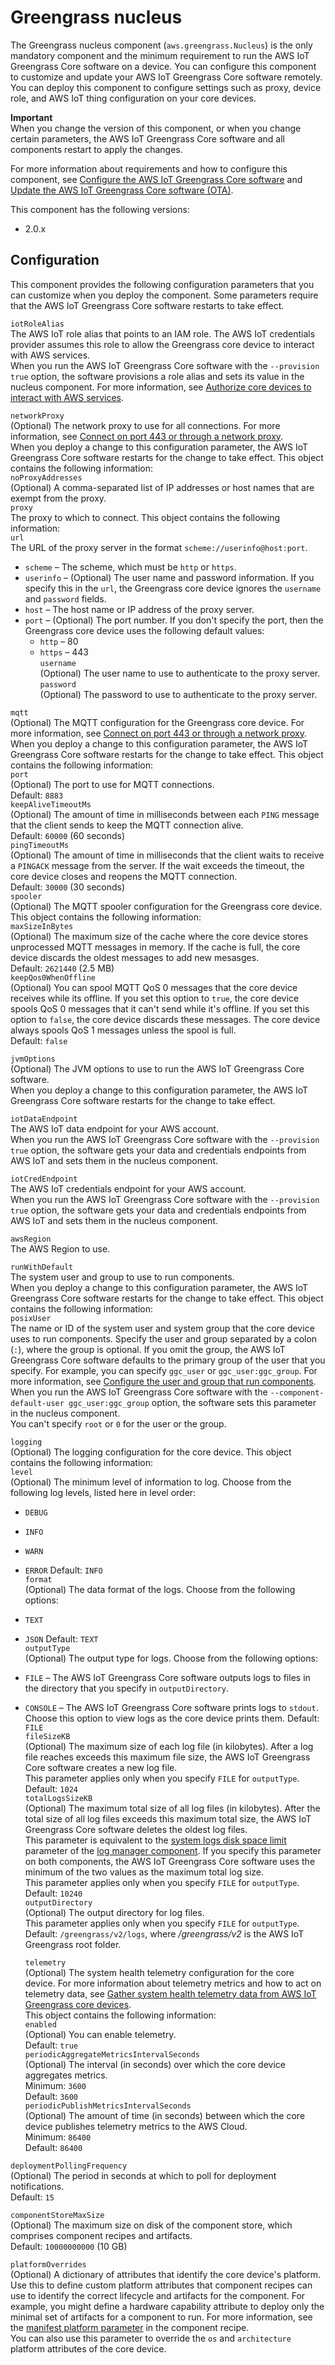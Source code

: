 # Greengrass nucleus<a name="greengrass-nucleus-component"></a>

The Greengrass nucleus component \(`aws.greengrass.Nucleus`\) is the only mandatory component and the minimum requirement to run the AWS IoT Greengrass Core software on a device\. You can configure this component to customize and update your AWS IoT Greengrass Core software remotely\. You can deploy this component to configure settings such as proxy, device role, and AWS IoT thing configuration on your core devices\.

**Important**  
When you change the version of this component, or when you change certain parameters, the AWS IoT Greengrass Core software and all components restart to apply the changes\.

For more information about requirements and how to configure this component, see [Configure the AWS IoT Greengrass Core software](configure-greengrass-core-v2.md) and [Update the AWS IoT Greengrass Core software \(OTA\)](update-greengrass-core-v2.md)\.

This component has the following versions:
+ 2\.0\.x

## Configuration<a name="greengrass-nucleus-component-configuration"></a>

This component provides the following configuration parameters that you can customize when you deploy the component\. Some parameters require that the AWS IoT Greengrass Core software restarts to take effect\.

`iotRoleAlias`  
The AWS IoT role alias that points to an IAM role\. The AWS IoT credentials provider assumes this role to allow the Greengrass core device to interact with AWS services\.  
When you run the AWS IoT Greengrass Core software with the `--provision true` option, the software provisions a role alias and sets its value in the nucleus component\. For more information, see [Authorize core devices to interact with AWS services](device-service-role.md)\.

`networkProxy`  
\(Optional\) The network proxy to use for all connections\. For more information, see [Connect on port 443 or through a network proxy](configure-greengrass-core-v2.md#configure-alpn-network-proxy)\.  
When you deploy a change to this configuration parameter, the AWS IoT Greengrass Core software restarts for the change to take effect\.
This object contains the following information:    
`noProxyAddresses`  
\(Optional\) A comma\-separated list of IP addresses or host names that are exempt from the proxy\.  
`proxy`  
The proxy to which to connect\. This object contains the following information:    
`url`  
The URL of the proxy server in the format `scheme://userinfo@host:port`\.  
+ `scheme` – The scheme, which must be `http` or `https`\.
+ `userinfo` – \(Optional\) The user name and password information\. If you specify this in the `url`, the Greengrass core device ignores the `username` and `password` fields\.
+ `host` – The host name or IP address of the proxy server\.
+ `port` – \(Optional\) The port number\. If you don't specify the port, then the Greengrass core device uses the following default values:
  + `http` – 80
  + `https` – 443  
`username`  
\(Optional\) The user name to use to authenticate to the proxy server\.  
`password`  
\(Optional\) The password to use to authenticate to the proxy server\.

`mqtt`  
\(Optional\) The MQTT configuration for the Greengrass core device\. For more information, see [Connect on port 443 or through a network proxy](configure-greengrass-core-v2.md#configure-alpn-network-proxy)\.  
When you deploy a change to this configuration parameter, the AWS IoT Greengrass Core software restarts for the change to take effect\.
This object contains the following information:    
`port`  
\(Optional\) The port to use for MQTT connections\.  
Default: `8883`  
`keepAliveTimeoutMs`  
\(Optional\) The amount of time in milliseconds between each `PING` message that the client sends to keep the MQTT connection alive\.  
Default: `60000` \(60 seconds\)  
`pingTimeoutMs`  
\(Optional\) The amount of time in milliseconds that the client waits to receive a `PINGACK` message from the server\. If the wait exceeds the timeout, the core device closes and reopens the MQTT connection\.  
Default: `30000` \(30 seconds\)  
`spooler`  
\(Optional\) The MQTT spooler configuration for the Greengrass core device\. This object contains the following information:    
`maxSizeInBytes`  
\(Optional\) The maximum size of the cache where the core device stores unprocessed MQTT messages in memory\. If the cache is full, the core device discards the oldest messages to add new mesasges\.  
Default: `2621440` \(2\.5 MB\)  
`keepQos0WhenOffline`  
\(Optional\) You can spool MQTT QoS 0 messages that the core device receives while its offline\. If you set this option to `true`, the core device spools QoS 0 messages that it can't send while it's offline\. If you set this option to `false`, the core device discards these messages\. The core device always spools QoS 1 messages unless the spool is full\.  
Default: `false`

`jvmOptions`  
\(Optional\) The JVM options to use to run the AWS IoT Greengrass Core software\.  
When you deploy a change to this configuration parameter, the AWS IoT Greengrass Core software restarts for the change to take effect\.

`iotDataEndpoint`  
The AWS IoT data endpoint for your AWS account\.  
<a name="nucleus-component-set-iot-endpoints"></a>When you run the AWS IoT Greengrass Core software with the `--provision true` option, the software gets your data and credentials endpoints from AWS IoT and sets them in the nucleus component\.

`iotCredEndpoint`  
The AWS IoT credentials endpoint for your AWS account\.  
<a name="nucleus-component-set-iot-endpoints"></a>When you run the AWS IoT Greengrass Core software with the `--provision true` option, the software gets your data and credentials endpoints from AWS IoT and sets them in the nucleus component\.

`awsRegion`  
The AWS Region to use\.

`runWithDefault`  
The system user and group to use to run components\.  
When you deploy a change to this configuration parameter, the AWS IoT Greengrass Core software restarts for the change to take effect\.
This object contains the following information:    
`posixUser`  
The name or ID of the system user and system group that the core device uses to run components\. Specify the user and group separated by a colon \(`:`\), where the group is optional\. If you omit the group, the AWS IoT Greengrass Core software defaults to the primary group of the user that you specify\. For example, you can specify `ggc_user` or `ggc_user:ggc_group`\. For more information, see [Configure the user and group that run components](configure-greengrass-core-v2.md#configure-component-user)\.  
When you run the AWS IoT Greengrass Core software with the `--component-default-user ggc_user:ggc_group` option, the software sets this parameter in the nucleus component\.  
You can't specify `root` or `0` for the user or the group\.

`logging`  
\(Optional\) The logging configuration for the core device\. This object contains the following information:    
`level`  
\(Optional\) The minimum level of information to log\. Choose from the following log levels, listed here in level order:  
+ `DEBUG`
+ `INFO`
+ `WARN`
+ `ERROR`
Default: `INFO`  
`format`  
\(Optional\) The data format of the logs\. Choose from the following options:  
+ `TEXT`
+ `JSON`
Default: `TEXT`  
`outputType`  
\(Optional\) The output type for logs\. Choose from the following options:  
+ `FILE` – The AWS IoT Greengrass Core software outputs logs to files in the directory that you specify in `outputDirectory`\.
+ `CONSOLE` – The AWS IoT Greengrass Core software prints logs to `stdout`\. Choose this option to view logs as the core device prints them\.
Default: `FILE`  
`fileSizeKB`  
\(Optional\) The maximum size of each log file \(in kilobytes\)\. After a log file reaches exceeds this maximum file size, the AWS IoT Greengrass Core software creates a new log file\.  
<a name="nucleus-component-logging-parameter-file-only"></a>This parameter applies only when you specify `FILE` for `outputType`\.  
Default: `1024`  
  `totalLogsSizeKB`   
\(Optional\) The maximum total size of all log files \(in kilobytes\)\. After the total size of all log files exceeds this maximum total size, the AWS IoT Greengrass Core software deletes the oldest log files\.  
This parameter is equivalent to the [system logs disk space limit](log-manager-component.md#log-manager-component-configuration-system-logs-limit) parameter of the [log manager component](log-manager-component.md)\. If you specify this parameter on both components, the AWS IoT Greengrass Core software uses the minimum of the two values as the maximum total log size\.  
<a name="nucleus-component-logging-parameter-file-only"></a>This parameter applies only when you specify `FILE` for `outputType`\.  
Default: `10240`  
`outputDirectory`  
\(Optional\) The output directory for log files\.  
<a name="nucleus-component-logging-parameter-file-only"></a>This parameter applies only when you specify `FILE` for `outputType`\.  
Default: `/greengrass/v2/logs`, where */greengrass/v2* is the AWS IoT Greengrass root folder\.

  `telemetry`   
\(Optional\) The system health telemetry configuration for the core device\. For more information about telemetry metrics and how to act on telemetry data, see [Gather system health telemetry data from AWS IoT Greengrass core devices](telemetry.md)\.  
This object contains the following information:    
`enabled`  
\(Optional\) You can enable telemetry\.  
Default: `true`  
`periodicAggregateMetricsIntervalSeconds`  
\(Optional\) The interval \(in seconds\) over which the core device aggregates metrics\.  
Minimum: `3600`  
Default: `3600`  
`periodicPublishMetricsIntervalSeconds`  
\(Optional\) The amount of time \(in seconds\) between which the core device publishes telemetry metrics to the AWS Cloud\.  
Minimum: `86400`  
Default: `86400`

`deploymentPollingFrequency`  
\(Optional\) The period in seconds at which to poll for deployment notifications\.  
Default: `15`

`componentStoreMaxSize`  
\(Optional\) The maximum size on disk of the component store, which comprises component recipes and artifacts\.  
Default: `10000000000` \(10 GB\)

  `platformOverrides`   
\(Optional\) A dictionary of attributes that identify the core device's platform\. Use this to define custom platform attributes that component recipes can use to identify the correct lifecycle and artifacts for the component\. For example, you might define a hardware capability attribute to deploy only the minimal set of artifacts for a component to run\. For more information, see the [manifest platform parameter](component-recipe-reference.md#component-platform-definition) in the component recipe\.  
You can also use this parameter to override the `os` and `architecture` platform attributes of the core device\.